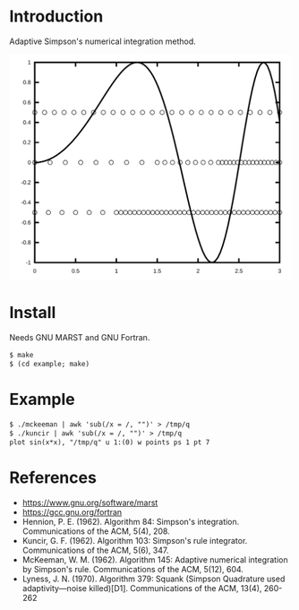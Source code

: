 # Introduction

Adaptive Simpson's numerical integration method.

![sin(x*x)](./img/all.svg)

# Install

Needs GNU MARST and GNU Fortran.

    $ make
    $ (cd example; make)

# Example

    $ ./mckeeman | awk 'sub(/x = /, "")' > /tmp/q
    $ ./kuncir | awk 'sub(/x = /, "")' > /tmp/q
    plot sin(x*x), "/tmp/q" u 1:(0) w points ps 1 pt 7

# References

- https://www.gnu.org/software/marst
- https://gcc.gnu.org/fortran
- Hennion, P. E. (1962). Algorithm 84: Simpson's
  integration. Communications of the ACM, 5(4), 208.
- Kuncir, G. F. (1962). Algorithm 103: Simpson's rule
  integrator. Communications of the ACM, 5(6), 347.
- McKeeman, W. M. (1962). Algorithm 145: Adaptive numerical
  integration by Simpson's rule. Communications of the ACM, 5(12),
  604.
- Lyness, J. N. (1970). Algorithm 379: Squank (Simpson Quadrature used
  adaptivity—noise killed)[D1]. Communications of the ACM, 13(4),
  260-262
